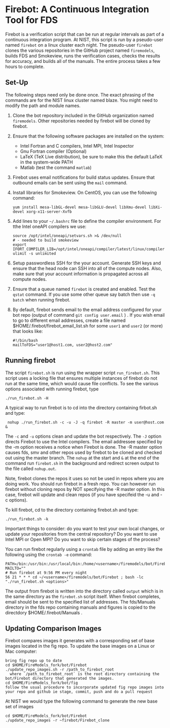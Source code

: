 # Firebot: A Continuous Integration Tool for FDS

Firebot is a verification script that can be run at regular intervals as part of a continuous integration program. At NIST, this script is run by a pseudo-user named `firebot` on a linux cluster each night. The pseudo-user `firebot` clones the various repositories in the GitHub project named `firemodels`, builds FDS and Smokeview, runs the verification cases, checks the results for accuracy, and builds all of the manuals. The entire process takes a few hours to complete.

## Set-Up

The following steps need only be done once. The exact phrasing of the commands are for the NIST linux cluster named blaze. You might need to modify the path and module names.

1. Clone the bot repository included in the GitHub organization named `firemodels`.  Other repositories needed by firebot will be cloned by firebot.

2. Ensure that the following software packages are installed on the system:

    * Intel Fortran and C compilers, Intel MPI, Intel Inspector
    * Gnu Fortran compiler (Optional)
    * LaTeX (TeX Live distribution), be sure to make this the default LaTeX in the system-wide PATH
    * Matlab (test the command `matlab`)

3. Firebot uses email notifications for build status updates. Ensure that outbound emails can be sent using the `mail` command.

4. Install libraries for Smokeview. On CentOS, you can use the following command:
   ```
   yum install mesa-libGL-devel mesa-libGLU-devel libXmu-devel libXi-devel xorg-x11-server-Xvfb
   ```

5. Add lines to your `~/.bashrc` file to define the compiler environment.  For tthe Intel oneAPI compilers we use:
    ```
    source /opt/intel/oneapi/setvars.sh >& /dev/null
    # - needed to build smokeview    
    export IFORT_COMPILER_LIB=/opt/intel/oneapi/compiler/latest/linux/compiler/lib/intel64_lin
    ulimit -s unlimited
    ```

6. Setup passwordless SSH for the your account. Generate SSH keys and ensure that the head node can SSH into all of the compute nodes. Also, make sure that your account information is propagated across all compute nodes.

7. Ensure that a queue named `firebot` is created and enabled. Test the `qstat` command.  If you use some other queue say batch then use `-q batch` when running firebot.

8. By default, firebot sends email to the email address configured for your bot repo (output of command `git config user.email` ) .  If you wish email to go to different email addresses, create a file named $HOME/.firebot/firebot_email_list.sh for some `user1` and `user2` (or more) that looks like:

   ```
   #!/bin/bash
   mailToFDS="user1@host1.com, user2@host2.com"
   ```

## Running firebot

The script `firebot.sh` is run using the wrapper script `run_firebot.sh`. This script uses a locking file that ensures multiple instances of firebot do not run at the same time, which would cause file conflicts. To see the various options associated with running firebot, type
```
./run_firebot.sh -H
```

A typical way to run firebot is to cd into the directory containing firbot.sh and type: 

``` nohup ./run_firebot.sh -c -u -J -q firebot -R master -m user@host.com &```

The `-c` and `-u` options clean and update the bot respectively. The `-J` option directs Firebot to use the Intel compilers. The email addressee specified by the -m option receives a notice when Firebot is done. The -R master option causes fds, smv and other repos used by firebot to be cloned and checked out using the master branch.  The `nohup` at the start and `&` at the end of the command run `firebot.sh` in the background and redirect screen output to the file called `nohup.out`.

Note, firebot clones the repos it uses so not be used in repos where you are doing work.  You should run firebot in a fresh repo.  You can however run firebot without cloning repos by NOT specifying the -R master option.  In this case, firebot will update and clean repos (if you have specifeid the -u and -c options).

To kill firebot, cd to the directory containing firebot.sh and type:

```./run_firebot.sh -k```

Important things to consider: do you want to test your own local changes, or update your repositories from the central repository? Do you want to use Intel MPI or Open MPI? Do you want to skip certain stages of the process?

You can run firebot regularly using a `crontab` file by adding an entry like the following using the `crontab -e` command:
```
PATH=/bin:/usr/bin:/usr/local/bin:/home/<username>/firemodels/bot/Firebot:$PATH
MAILTO=""
# Run firebot at 9:56 PM every night
56 21 * * * cd ~/<username>/firemodels/bot/Firebot ; bash -lc "./run_firebot.sh <options>"
```

The output from firebot is written into the directory called `output` which is in the same directory as the `firebot.sh` script itself. When firebot completes, email should be sent to the specified list of addresses. The fds/Manuals directory in the fds repo containing manuals and figures is copied to the directdory $HOME/.firebot/Manuals .

## Updating Comparison Images

Firebot compares images it generates with a corresponding set of base images located in the fig repo.
To update the base images on a Linux or Mac computer:

```
bring fig repo up to date
cd $HOME/FireModels_fork/bot/Firebot
./update_repo_images.sh -r /path_to_firebot_root
  where `/path_to_firebot_root` is the root directory containing the bot/Firebot directory that generated the images.  
cd $HOME/FireModels_fork/bot/fig
follow the usual procedure to incorporate updated fig repo images into your repo and github ie stage, commit, push and do a pull request

```

At NIST we would type the following command to generate the new base set of images

```
cd $HOME/FireModels_fork/bot/Firebot
./update_repo_images -r ~firebot/Firebot_clone
```

